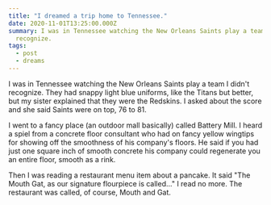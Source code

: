 ```yaml
---
title: "I dreamed a trip home to Tennessee."
date: 2020-11-01T13:25:00.000Z
summary: I was in Tennessee watching the New Orleans Saints play a team I didn't
  recognize.
tags:
  - post
  - dreams
---
```

I was in Tennessee watching the New Orleans Saints play a team I didn't recognize. They had snappy light blue uniforms, like the Titans but better, but my sister explained that they were the Redskins. I asked about the score and she said Saints were on top, 76 to 81. 

I went to a fancy place (an outdoor mall basically) called Battery Mill. I heard a spiel from a concrete floor consultant who had on fancy yellow wingtips for showing off the smoothness of his company's floors. He said if you had just one square inch of smooth concrete his company could regenerate you an entire floor, smooth as a rink. 

Then I was reading a restaurant menu item about a pancake. It said "The Mouth Gat, as our signature flourpiece is called..."  I read no more. The restaurant was called, of course, Mouth and Gat.